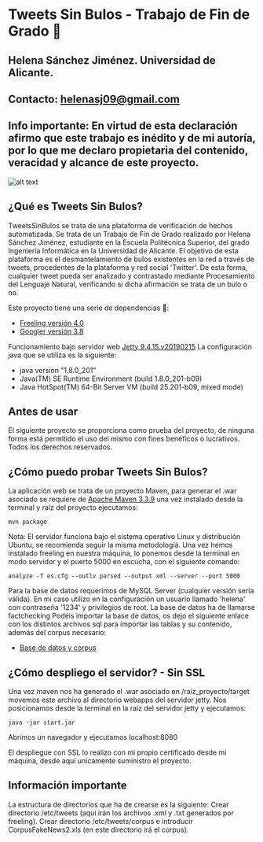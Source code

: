 # Tweets Sin Bulos - Trabajo de Fin de Grado 🚀
## Helena Sánchez Jiménez. Universidad de Alicante.
## Contacto: helenasj09@gmail.com
## Info importante: En virtud de esta declaración afirmo que este trabajo es inédito y de mi autoría, por lo que me declaro propietaria del contenido, veracidad y alcance de este proyecto.
![alt text](https://github.com/xHelenA7X/tfg/blob/master/src/main/webapp/img/pinocho-logo.png)

## ¿Qué es Tweets Sin Bulos?
TweetsSinBulos se trata de una plataforma de verificación de hechos automatizada. Se trata de un
Trabajo de Fin de Grado realizado por Helena Sánchez Jiménez, estudiante en la Escuela Politécnica Superior, del grado Ingeniería Informática en la Universidad de Alicante. El objetivo de esta plataforma es el desmantelamiento de bulos existentes en la red a través de tweets, procedentes de la plataforma y red social 'Twitter'. De esta forma, cualquier tweet pueda ser analizado y contrastado mediante Procesamiento del Lenguaje Natural, verificando si dicha afirmación se trata de un bulo o no.

Este proyecto tiene una serie de dependencias 🔧:
* [Freeling versión 4.0](https://talp-upc.gitbook.io/freeling-4-0-user-manual/)
* [Googler versión 3.8](https://github.com/jarun/googler/releases/tag/v3.8)

Funcionamiento bajo servidor web [Jetty 9.4.15.v20190215](https://github.com/eclipse/jetty.project/releases/tag/jetty-9.4.15.v20190215)
La configuración java que se utiliza es la siguiente:
* java version "1.8.0_201"
* Java(TM) SE Runtime Environment (build 1.8.0_201-b09)
* Java HotSpot(TM) 64-Bit Server VM (build 25.201-b09, mixed mode)

## Antes de usar
El siguiente proyecto se proporciona como prueba del proyecto, de ninguna forma está permitido el uso del mismo con fines benéficos o lucrativos. Todos los derechos reservados.

## ¿Cómo puedo probar Tweets Sin Bulos?
La aplicación web se trata de un proyecto Maven, para generar el .war asociado se requiere de [Apache Maven 3.3.9](https://maven.apache.org/docs/3.3.9/release-notes.html) una vez instalado desde la terminal y raíz del proyecto ejecutamos:
```
mvn package
```

Nota: El servidor funciona bajo el sistema operativo Linux y distribución Ubuntu, se recomienda seguir la misma metodologíá.
Una vez hemos instalado freeling en nuestra máquina, lo ponemos desde la terminal en modo servidor y el puerto 5000 en escucha, con el siguiente comando:
```
analyze -f es.cfg --outlv parsed --output xml --server --port 5000
```

Para la base de datos requerimos de MySQL Server (cualquier versión sería válida). En mi caso utilizo en la configuración un usuario llamado 'helena' con contraseña '1234' y privilegios de root. La base de datos ha de llamarse factchecking
Podéis importar la base de datos, os dejo el siguiente enlace con los distintos archivos sql para importar las tablas y su contenido, además del corpus necesario:

* [Base de datos y corpus](https://drive.google.com/file/d/1dcISfxWrE8eGFOp1JITH889Go69Jiqma/view?usp=sharing)


## ¿Cómo despliego el servidor? - Sin SSL
Una vez maven nos ha generado el .war asociado en /raiz_proyecto/target movemos este archivo  al directorio webapps del servidor jetty. Nos posicionamos desde la terminal en la raíz del servidor jetty y ejecutamos:
```
java -jar start.jar
```
Abrimos un navegador y ejecutamos localhost:8080

El despliegue con SSL lo realizo con mi propio certificado desde mi máquina, desde aquí unicamente suministro el proyecto.

## Información importante
La estructura de directorios que ha de crearse es la siguiente:
Crear directorio /etc/tweets (aquí irán los archivos .xml y .txt generados por freeling).
Crear directorio /etc/tweets/corpus e introducir CorpusFakeNews2.xls (en este directorio irá el corpus).
